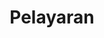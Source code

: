 ---
id: 9
title : Pelayaran
linkurl: https://kutt.it/lpZv8C
fitur: aspekpajak
category: aspekpajak
createdTime : 31/07/2019
modifiedTime : 06/01/2020
topik: Versi Lengkap
img: ship.png
---